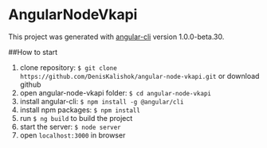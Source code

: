 # AngularNodeVkapi

This project was generated with [angular-cli](https://github.com/angular/angular-cli) version 1.0.0-beta.30.

##How to start

1. clone repository: `$ git clone https://github.com/DenisKalishok/angular-node-vkapi.git` or download github
2. open angular-node-vkapi folder: `$ cd angular-node-vkapi`
3. install angular-cli: `$ npm install -g @angular/cli`
4. install npm packages: `$ npm install`
5. run `$ ng build` to build the project
6. start the server: `$ node server`
7. open `localhost:3000` in browser

